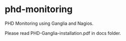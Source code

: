 phd-monitoring
==============

PHD Monitoring using Ganglia and Nagios.

Please read PHD-Ganglia-installation.pdf in docs folder.
